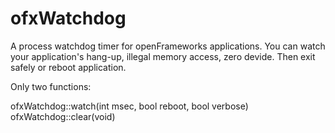 ofxWatchdog
===========

A process watchdog timer for openFrameworks applications.
You can watch your application's hang-up, illegal memory access, zero devide.
Then exit safely or reboot application.

Only two functions:

  ofxWatchdog::watch(int msec, bool reboot, bool verbose)
  ofxWatchdog::clear(void)
